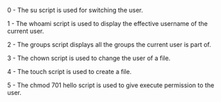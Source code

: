 0 - The su script is used for switching the user.

1 - The whoami script is used to display the effective username of the current user.

2 - The groups script displays all the groups the current user is part of.

3 - The chown script is used to change the user of a file.

4 - The touch script is used to create a file.

5 - The chmod 701 hello script is used to give execute permission to the user.
